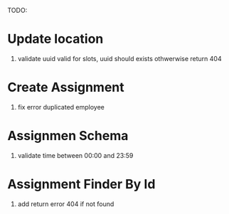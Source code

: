 TODO:

# Update location

1. validate uuid valid for slots, uuid should exists othwerwise return 404

# Create Assignment

1. fix error duplicated employee

# Assignmen Schema

1. validate time between 00:00 and 23:59

# Assignment Finder By Id

1. add return error 404 if not found
